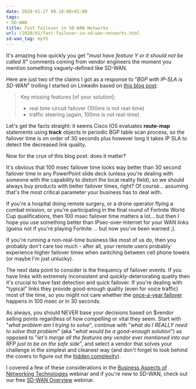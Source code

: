 ```yaml
---
date: 2020-01-27 09:10:00+01:00
tags:
- SD-WAN
title: Fast Failover in SD-WAN Networks
url: /2020/01/fast-failover-in-sd-wan-networks.html
sd-wan_tag: myth
---
```

It's amazing how quickly you get "*must have feature Y or it should not be called X*" comments coming from vendor engineers the moment you mention something vaguely-defined like SD-WAN.

Here are just two of the claims I got as a response to "*BGP with IP-SLA is SD-WAN*" trolling I started on LinkedIn based on [this blog post](/2019/10/changing-cisco-ios-bgp-policies-based.html):

> Key missing features \[of your solution\]:
>
> -   real time circuit failover (100ms is not real-time)
> -   traffic steering (again, 100ms is not real-time)

Let's get the facts straight: it seems Cisco IOS evaluates **route-map** statements using **track** objects in periodic BGP table scan process, so the failover time is on order of 30 seconds plus however long it takes IP SLA to detect the decreased link quality.
<!--more-->
Now for the crux of this blog post: does it matter?

It's obvious that 100 msec failover time looks way better than 30 second failover time in any PowerPoint slide deck (unless you're dealing with someone with the capability to distort the local reality field), so we should always buy products with better failover times, right? Of course... assuming that's the most critical parameter your business has to deal with.

If you're a hospital doing remote surgery, or a drone operator flying a combat mission, or you're participating in the final round of Fortnite World Cup qualifications, then 100 msec failover time matters a lot... but then I hope you use something better than IPsec-over-Internet for your WAN links (guess not if you're playing Fortnite ... but now you've been warned ;).

If you're running a non-real-time business like most of us do, then you probably don't care too much - after all, your remote users probably experience higher failover times when switching between cell phone towers (or maybe I'm just unlucky).

The next data point to consider is the frequency of failover events. If you have links with extremely inconsistent and quickly-deteriorating quality then it's crucial to have fast detection and quick failover. If you're dealing with "typical" links they provide good-enough quality (even for voice traffic) most of the time, so you might not care whether the [once-a-year failover](/2019/06/know-thy-environment-before-redesigning.html) happens in 100 msec or in 30 seconds.

As always, you should NEVER base your decisions based on \$vendor selling points regardless of how compelling or vital they seem. Start with "*what problem am I trying to solve*", continue with "*what do I REALLY need to solve that problem*" (aka "*what would be a good-enough solution*") as opposed to "*let's merge all the features any vendor ever mentioned into our RFP just to be on the safe side*", and select a vendor that solves your challenge in the simplest and cleanest way (and don't forget to look behind the covers to figure out the [hidden complexity](/2018/02/we-do-magic-crypto-with-no-impact-and.html)).

I covered a few of these considerations in the [Business Aspects of Networking Technologies](https://www.ipspace.net/Business_Aspects_of_Networking_Technologies) webinar and if you're new to SD-WAN, check out our free [SD-WAN Overview](https://www.ipspace.net/SD-WAN_Overview) webinar.
